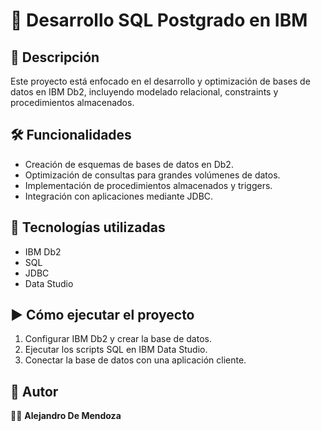 # 📌 Desarrollo SQL Postgrado en IBM  

## 📖 Descripción  
Este proyecto está enfocado en el desarrollo y optimización de bases de datos en IBM Db2, incluyendo modelado relacional, constraints y procedimientos almacenados.

## 🛠️ Funcionalidades  
- Creación de esquemas de bases de datos en Db2.  
- Optimización de consultas para grandes volúmenes de datos.  
- Implementación de procedimientos almacenados y triggers.  
- Integración con aplicaciones mediante JDBC.  

## 🚀 Tecnologías utilizadas  
- IBM Db2  
- SQL  
- JDBC  
- Data Studio  

## ▶️ Cómo ejecutar el proyecto  
1. Configurar IBM Db2 y crear la base de datos.  
2. Ejecutar los scripts SQL en IBM Data Studio.  
3. Conectar la base de datos con una aplicación cliente.  

## 📌 Autor  
👨‍💻 **Alejandro De Mendoza**
